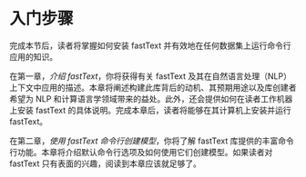 # 入门步骤

完成本节后，读者将掌握如何安装 fastText 并有效地在任何数据集上运行命令行应用的知识。

在第一章，*介绍 fastText*，你将获得有关 fastText 及其在自然语言处理（NLP）上下文中应用的描述。本章将阐述构建此库背后的动机、其预期用途以及库创建者希望为 NLP 和计算语言学领域带来的益处。此外，还会提供如何在读者工作机器上安装 fastText 的具体说明。完成本章后，读者将能够在其计算机上安装并运行 fastText。

在第二章，*使用 fastText 命令行创建模型*，你将了解 fastText 库提供的丰富命令行功能。本章将介绍默认命令行选项及如何使用它们创建模型。如果读者对 fastText 只有表面的兴趣，阅读到本章应该就足够了。
